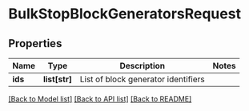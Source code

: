 # BulkStopBlockGeneratorsRequest

## Properties
Name | Type | Description | Notes
------------ | ------------- | ------------- | -------------
**ids** | **list[str]** | List of block generator identifiers | 

[[Back to Model list]](../README.md#documentation-for-models) [[Back to API list]](../README.md#documentation-for-api-endpoints) [[Back to README]](../README.md)


